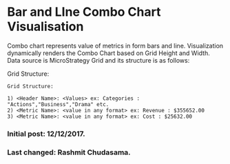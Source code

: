 # Bar and LIne Combo Chart Visualisation

Combo chart represents value of metrics in form bars and line. Visualization dynamically renders the Combo Chart based on Grid Height and Width. Data source is MicroStrategy Grid and its structure is as follows:

Grid Structure:

    Grid Structure:

    1) <Header Name>: <Values> ex: Categories : "Actions","Business","Drama" etc. 
    2) <Metric Name>: <value in any format> ex: Revenue : $355652.00
	3) <Metric Name>: <value in any format> ex: Cost : $25632.00

### Initial post: 12/12/2017.
### Last changed: Rashmit Chudasama.

